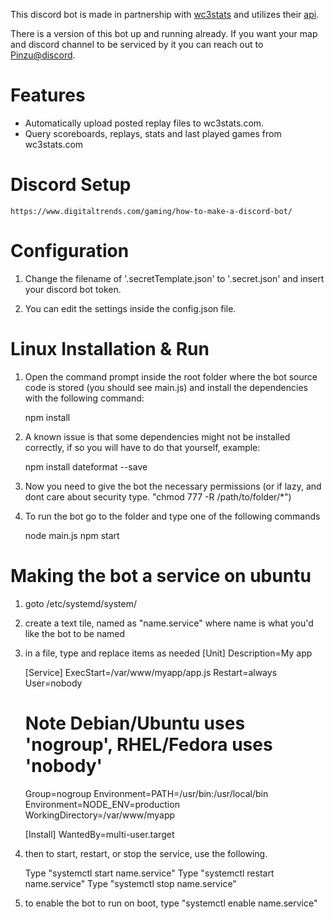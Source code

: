 This discord bot is made in partnership with [wc3stats](https://wc3stats.com) and utilizes their [api](https://wiki.wc3stats.com/Help:API).

There is a version of this bot up and running already. If you want your map and discord channel to be serviced by it you can reach out to [Pinzu@discord](https://discordapp.com/invite/N3VGkUM). 

# Features

* Automatically upload posted replay files to wc3stats.com.
* Query scoreboards, replays, stats and last played games from wc3stats.com

# Discord Setup

    https://www.digitaltrends.com/gaming/how-to-make-a-discord-bot/

# Configuration 

1) Change the filename of '.secretTemplate.json' to '.secret.json' and insert your discord bot token. 

2) You can edit the settings inside the config.json file. 

# Linux Installation & Run 

1. Open the command prompt inside the root folder where the bot source code is stored (you should see main.js) and install the dependencies with the following command: 

    npm install

2. A known issue is that some dependencies might not be installed correctly, if so you will have to do that yourself, example:

    npm install dateformat --save

3. Now you need to give the bot the necessary permissions (or if lazy, and dont care about security type. "chmod 777 -R /path/to/folder/*")

4. To run the bot go to the folder and type one of the following commands

    node main.js 
    npm start

# Making the bot a service on ubuntu

1. goto /etc/systemd/system/
2. create a text tile, named as "name.service" where name is what you'd like the bot to be named
3. in a file, type and replace items as needed
    [Unit]
    Description=My app

    [Service]
    ExecStart=/var/www/myapp/app.js
    Restart=always
    User=nobody
    # Note Debian/Ubuntu uses 'nogroup', RHEL/Fedora uses 'nobody'
    Group=nogroup
    Environment=PATH=/usr/bin:/usr/local/bin
    Environment=NODE_ENV=production
    WorkingDirectory=/var/www/myapp

    [Install]
    WantedBy=multi-user.target

4. then to start, restart, or stop the service, use the following.

    Type "systemctl start name.service"
    Type "systemctl restart name.service"
    Type "systemctl stop name.service"

5. to enable the bot to run on boot, type  "systemctl enable name.service"